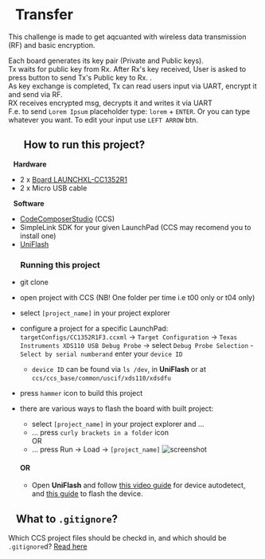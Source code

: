 # &ensp;Transfer
This challenge is made to get aqcuanted with wireless data transmission (RF) and basic encryption.

Each board generates its key pair (Private and Public keys).<br>
Tx waits for public key from Rx. After Rx's key received, User is asked to press button to send Tx's Public key to Rx. .<br>
As key exchange is completed, Tx can read users input via UART, encrypt it and send via RF.<br>
RX receives encrypted msg, decrypts it and writes it via UART<br>
F.e. to send `Lorem Ipsum` placeholder type: `lorem` + `ENTER`. Or you can type whatever you want. To edit your input use `LEFT ARROW` btn. <br>

## &ensp; &ensp;  <b> How to run this project? </b>

<b> &ensp; Hardware </b>
 - 2 x [Board LAUNCHXL-CC1352R1](https://www.ti.com/tool/LAUNCHXL-CC1352R1#description)
 - 2 x Micro USB cable

<b> &ensp; Software </b>
 - [CodeComposerStudio](https://www.ti.com/tool/download/CCSTUDIO) (CCS)
- SimpleLink SDK for your given LaunchPad (CCS may recomend you to install one)
 - [UniFlash](https://www.ti.com/tool/download/UNIFLASH)

 ### &ensp; &ensp; Running this project
 - git clone
 - open project with CCS (NB! One folder per time i.e t00 only or t04 only)
 - select `[project_name]` in your project explorer
 - configure a project for a specific LaunchPad: `targetConfigs/CC1352R1F3.ccxml` -> `Target Configuration` -> `Texas Instruments XDS110 USB Debug Probe` -> select `Debug Probe Selection` - `Select by serial numberand` enter your `device ID`
    - `device ID` can be found via `ls /dev`, in <b>UniFlash</b> or at `ccs/ccs_base/common/uscif/xds110/xdsdfu`
 - press `hammer` icon to build this project
 - there are various ways to flash the board with built project:
    - select `[project_name]` in your project explorer and ...
   - ... press `curly brackets in a folder` icon
   </br>OR
   - ... press Run -> Load -> `[project_name]`
![screenshot](https://user-images.githubusercontent.com/54025456/109845882-43b68980-7c56-11eb-97dd-72f7ce694c9f.png)

   #### OR
   - Open <b>UniFlash</b> and follow [this video guide](https://www.youtube.com/watch?v=V3-xcRmu5S0&t=51s) for device autodetect, and [this guide](http://software-dl.ti.com/ccs/esd/uniflash/docs/v5_0/quick_start_guide/uniflash_quick_start_guide.html) to flash the device.

## &ensp;  What to `.gitignore`?
Which CCS project files should be checkd in, and which should be `.gitignore`d? [Read here](https://software-dl.ti.com/ccs/esd/documents/sdto_ccs_source-control.html)
